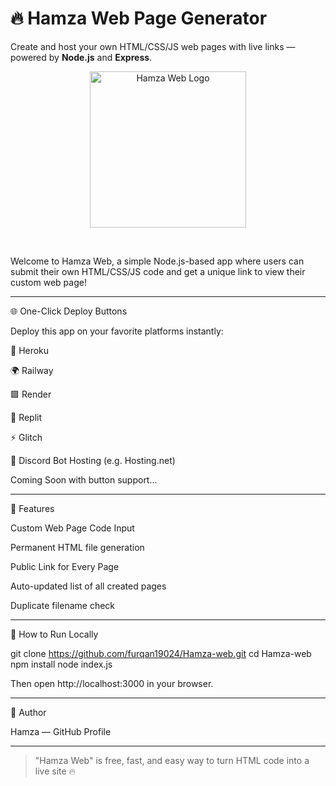 # 🔥 Hamza Web Page Generator

Create and host your own HTML/CSS/JS web pages with live links — powered by **Node.js** and **Express**.

<p align="center">
  <img src="https://i.ibb.co/Vcp3gdCN/67de846c2ade9.jpg" alt="Hamza Web Logo" width="250"/>
</p>

<br>



Welcome to Hamza Web, a simple Node.js-based app where users can submit their own HTML/CSS/JS code and get a unique link to view their custom web page!


---

🌐 One-Click Deploy Buttons

Deploy this app on your favorite platforms instantly:

🚀 Heroku



🌍 Railway



🟪 Render



💠 Replit



⚡ Glitch



💬 Discord Bot Hosting (e.g. Hosting.net)

Coming Soon with button support...


---

📁 Features

Custom Web Page Code Input

Permanent HTML file generation

Public Link for Every Page

Auto-updated list of all created pages

Duplicate filename check



---


🧪 How to Run Locally

git clone https://github.com/furqan19024/Hamza-web.git
cd Hamza-web
npm install
node index.js

Then open http://localhost:3000 in your browser.


---

👤 Author

Hamza — GitHub Profile



---

> "Hamza Web" is free, fast, and easy way to turn HTML code into a live site 🔥




